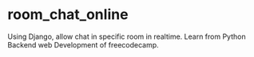 # room_chat_online
Using Django, allow chat in specific room in realtime. Learn from Python Backend web Development of freecodecamp.
